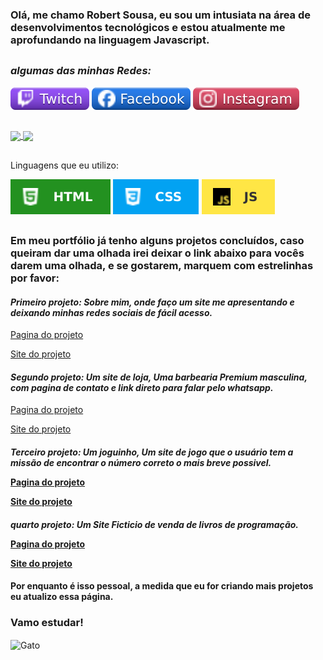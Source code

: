 <h3>
  Olá, me chamo Robert Sousa, eu sou um intusiata na área de desenvolvimentos tecnológicos e estou atualmente me aprofundando na linguagem Javascript.
</h3>

  ##

<div>
   <h3>
      <i>
        algumas das minhas Redes:
      </i>
  </h3>
    
  [![facebook](imgs/twitch.svg)](https://www.twitch.tv/dagorlaus)
  [![facebook](imgs/Facebook.svg)](https://www.facebook.com/robert.sousa.526)
  [![facebook](imgs/Instagram.svg)](https://www.instagram.com/dragonlaus)
</div>

  ##

<div>
  <a href="https://github.com/Robert-S-C">
    <img height=150 align="center" src="https://github-readme-stats.vercel.app/api?username=Robert-S-C&locale=pt-br&show_icons=true&theme=merko"/>
  </a>
  <a href="https://github.com/Robert-S-C">
    <img height=150 align="center" src="https://github-readme-stats.vercel.app/api/top-langs?username=Robert-S-C&locale=pt-br&layout=compact&langs_count=8&card_width=320&show_icons=true&theme=merko"/>
  </a>
</div>

  ##

  <div>
     <p>
      Linguagens que eu utilizo:
    </p>
    
  [![HTML](imgs/HTML.svg)](https://developer.mozilla.org/en-US/docs/Web/HTML) [![CSS](imgs/CSS.svg)](https://developer.mozilla.org/en-US/docs/Web/CSS) [![Javascript](imgs/JS.svg)](https://developer.mozilla.org/en-US/docs/Web/JavaScript)
  </div>

  ##
  
  <div>
    <h3>
      Em meu portfólio já tenho alguns projetos concluídos, caso queiram dar uma olhada irei deixar o link abaixo para vocês darem uma olhada, e se gostarem, marquem com estrelinhas          por favor:
    </h3>
    <h4>
      <i>
      Primeiro projeto: Sobre mim, onde faço um site me apresentando e deixando minhas redes sociais de fácil acesso.
      </i>
    </h4>
      <p>
      <a href="https://github.com/Robert-S-C/sobremim/">
      Pagina do projeto
      </a>
    </p>
    <p>
      <a href="https://sobremim-hazel.vercel.app">
      Site do projeto
      </a>
    </p>
    <h4>
      <i>
      Segundo projeto: Um site de loja, Uma barbearia Premium masculina, com pagina de contato e link direto para falar pelo whatsapp.
      </i>
    </h4>
    <p>
      <a href="https://github.com/Robert-S-C/barbearia">
      Pagina do projeto
    </a>
    </p>
    <p>
      <a href="https://barbeariapremium.vercel.app">
      Site do projeto
      </a>
    </p>
    <h4>
      <i>
        Terceiro projeto: Um joguinho, Um site de jogo que o usuário tem a missão de encontrar o número correto o mais breve possivel.
      </i>
    <p>
      <a href="https://github.com/Robert-S-C/Jogo-Acerte-o-numero">
      Pagina do projeto
      </a>
    </p>
    <p>
      <a href="https://jogo-acerte-o-numero-one.vercel.app/">
      Site do projeto
      </a>
    </p>
    </h4>
    <h4>
      <i>
        quarto projeto: Um Site Ficticio de venda de livros de programação.
      </i>
    <p>
      <a href="https://github.com/Robert-S-C/Alurabook">
      Pagina do projeto
      </a>
    </p>
    <p>
      <a href="https://alurabookficticio.vercel.app/">
      Site do projeto
      </a>
    </p>
    </h4>
    <h4>
    Por enquanto é isso pessoal, a medida que eu for criando mais projetos eu atualizo essa página.
    </h4>
</div>
<div>
  <h3>
    Vamo estudar!
  </h3>
  <p>
    
   <img alt=Gato Estudando height=300 align="center" src="imgs/gato.gif">
  
  </p>
</div>
